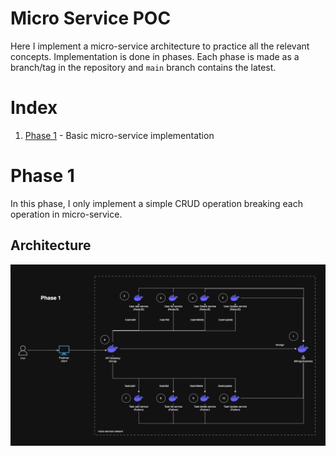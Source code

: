 # Micro Service POC
Here I implement a micro-service architecture to practice all the relevant concepts. Implementation is done in phases. Each phase is made as a branch/tag in the repository and `main` branch contains the latest.

# Index
1. [Phase 1](tree/phase-1) - Basic micro-service implementation

# Phase 1
In this phase, I only implement a simple CRUD operation breaking each operation in micro-service.

## Architecture
![alt text](image-1.png)